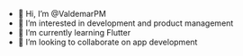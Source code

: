 - 👋 Hi, I’m @ValdemarPM
- 👀 I’m interested in development and product management 
- 🌱 I’m currently learning Flutter
- 💞️ I’m looking to collaborate on app development 

<!---
ValdemarPM/ValdemarPM is a ✨ special ✨ repository because its `README.md` (this file) appears on your GitHub profile.
You can click the Preview link to take a look at your changes.
--->
